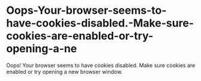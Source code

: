 Oops-Your-browser-seems-to-have-cookies-disabled.-Make-sure-cookies-are-enabled-or-try-opening-a-ne
===================================================================================================

Oops! Your browser seems to have cookies disabled. Make sure cookies are enabled or try opening a new browser window. 
